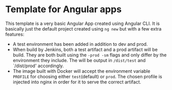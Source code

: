 # Template for Angular apps

This template is a very basic Angular App created using Angular CLI. It is basically just the default project created using `ng new` but with a few extra features:
* A test environment has been added in addition to dev and prod.
* When build by Jenkins, both a test artifact and a prod artifact will be build. They are both built using the `-prod -sm` flags and only differ by the environment they include. The will be output in `/dist/test` and `/dist/prod' accordingly.
* The image built with Docker will accept the environment variable `PROFILE` for choosing either `test`(default) or `prod`. The chosen profile is injected into nginx in order for it to serve the correct artifact.
